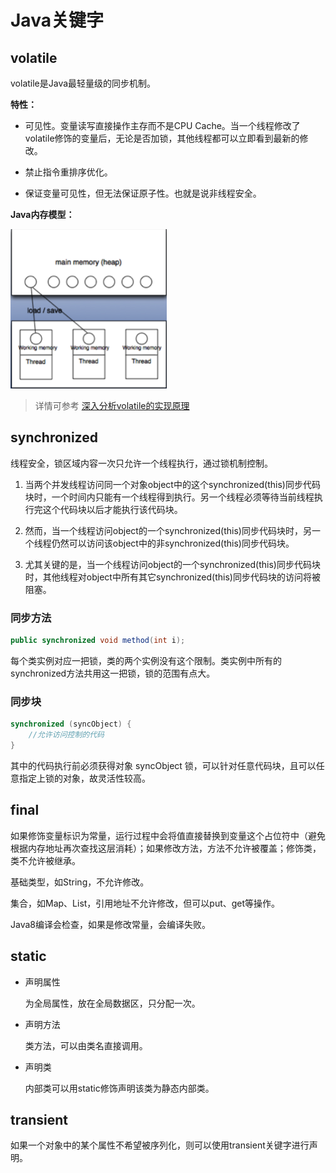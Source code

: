 # Java关键字

## volatile

volatile是Java最轻量级的同步机制。

**特性：**

- 可见性。变量读写直接操作主存而不是CPU Cache。当一个线程修改了volatile修饰的变量后，无论是否加锁，其他线程都可以立即看到最新的修改。

- 禁止指令重排序优化。

- 保证变量可见性，但无法保证原子性。也就是说非线程安全。

**Java内存模型：**

![volatile](/images/Java关键字/volatile.png)

> 详情可参考 [深入分析volatile的实现原理](https://mp.weixin.qq.com/s/mcR8_FHHGA2zb0aW1N02ag?from=groupmessage&isappinstalled=0)

## synchronized

线程安全，锁区域内容一次只允许一个线程执行，通过锁机制控制。

1. 当两个并发线程访问同一个对象object中的这个synchronized(this)同步代码块时，一个时间内只能有一个线程得到执行。另一个线程必须等待当前线程执行完这个代码块以后才能执行该代码块。

1. 然而，当一个线程访问object的一个synchronized(this)同步代码块时，另一个线程仍然可以访问该object中的非synchronized(this)同步代码块。

1. 尤其关键的是，当一个线程访问object的一个synchronized(this)同步代码块时，其他线程对object中所有其它synchronized(this)同步代码块的访问将被阻塞。

### 同步方法

```Java
public synchronized void method(int i);
```

每个类实例对应一把锁，类的两个实例没有这个限制。类实例中所有的synchronized方法共用这一把锁，锁的范围有点大。

### 同步块

```Java
synchronized (syncObject) {
    //允许访问控制的代码
}
```

其中的代码执行前必须获得对象 syncObject 锁，可以针对任意代码块，且可以任意指定上锁的对象，故灵活性较高。

## final

如果修饰变量标识为常量，运行过程中会将值直接替换到变量这个占位符中（避免根据内存地址再次查找这层消耗）；如果修改方法，方法不允许被覆盖；修饰类，类不允许被继承。

基础类型，如String，不允许修改。

集合，如Map、List，引用地址不允许修改，但可以put、get等操作。

Java8编译会检查，如果是修改常量，会编译失败。

## static

- 声明属性

    为全局属性，放在全局数据区，只分配一次。

- 声明方法

    类方法，可以由类名直接调用。

- 声明类

    内部类可以用static修饰声明该类为静态内部类。

## transient

如果一个对象中的某个属性不希望被序列化，则可以使用transient关键字进行声明。